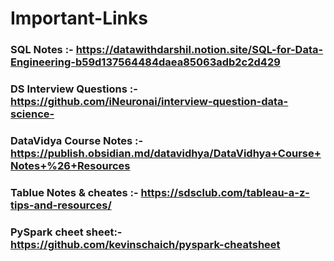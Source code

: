# Important-Links

### SQL Notes :- https://datawithdarshil.notion.site/SQL-for-Data-Engineering-b59d137564484daea85063adb2c2d429
### DS Interview Questions :- https://github.com/iNeuronai/interview-question-data-science-
### DataVidya Course Notes :- https://publish.obsidian.md/datavidhya/DataVidhya+Course+Notes+%26+Resources
### Tablue Notes & cheates :- https://sdsclub.com/tableau-a-z-tips-and-resources/
### PySpark cheet sheet:- https://github.com/kevinschaich/pyspark-cheatsheet

